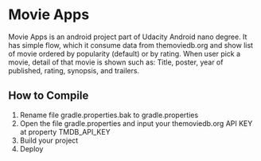 # Movie Apps
Movie Apps is an android project part of Udacity Android nano degree. It has simple flow, which it consume data from themoviedb.org and show list of movie ordered by popularity (default) or by rating. When user pick a movie, detail of that movie is shown such as: Title, poster, year of published, rating, synopsis, and trailers.

## How to Compile
1. Rename file gradle.properties.bak to gradle.properties
2. Open the file gradle.properties and input your themoviedb.org API KEY at property TMDB_API_KEY
3. Build your project
4. Deploy

